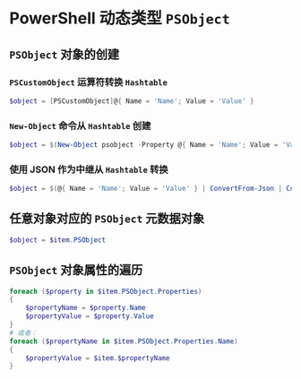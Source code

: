 # PowerShell 动态类型 `PSObject`

## `PSObject` 对象的创建

### `PSCustomObject` 运算符转换 `Hashtable`

``` PowerShell
$object = [PSCustomObject]@{ Name = 'Name'; Value = 'Value' }
```

### `New-Object` 命令从 `Hashtable` 创建

``` PowerShell
$object = $(New-Object psobject -Property @{ Name = 'Name'; Value = 'Value' })
```

### 使用 JSON 作为中继从 `Hashtable` 转换

``` PowerShell
$object = $(@{ Name = 'Name'; Value = 'Value' } | ConvertFrom-Json | ConvertTo-Json)
```

## 任意对象对应的 `PSObject` 元数据对象

``` PowerShell
$object = $item.PSObject
```

## `PSObject` 对象属性的遍历

``` PowerShell
foreach ($property in $item.PSObject.Properties)
{
    $propertyName = $property.Name
    $propertyValue = $property.Value
}
# 或者：
foreach ($propertyName in $item.PSObject.Properties.Name)
{
    $propertyValue = $item.$propertyName
}
```
